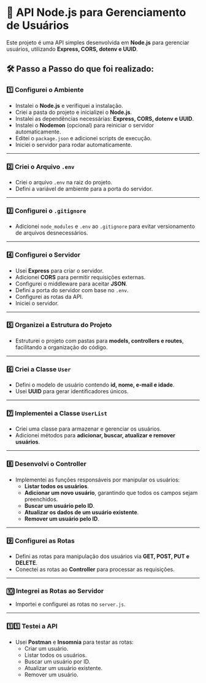 # 🚀 API Node.js para Gerenciamento de Usuários  

Este projeto é uma API simples desenvolvida em **Node.js** para gerenciar usuários, utilizando **Express, CORS, dotenv e UUID**.  

## 🛠️ Passo a Passo do que foi realizado:

### 1️⃣ Configurei o Ambiente  

- Instalei o **Node.js** e verifiquei a instalação.  
- Criei a pasta do projeto e inicializei o **Node.js**.  
- Instalei as dependências necessárias: **Express, CORS, dotenv e UUID**.  
- Instalei o **Nodemon** (opcional) para reiniciar o servidor automaticamente.  
- Editei o `package.json` e adicionei scripts de execução.  
- Iniciei o servidor para rodar automaticamente.  

---

### 2️⃣ Criei o Arquivo `.env`  

- Criei o arquivo `.env` na raiz do projeto.  
- Defini a variável de ambiente para a porta do servidor.  

---

### 3️⃣ Configurei o `.gitignore`  

- Adicionei `node_modules` e `.env` ao `.gitignore` para evitar versionamento de arquivos desnecessários.  

---

### 4️⃣ Configurei o Servidor  

- Usei **Express** para criar o servidor.  
- Adicionei **CORS** para permitir requisições externas.  
- Configurei o middleware para aceitar **JSON**.  
- Defini a porta do servidor com base no `.env`.  
- Configurei as rotas da API.  
- Iniciei o servidor.  

---

### 5️⃣ Organizei a Estrutura do Projeto  

- Estruturei o projeto com pastas para **models, controllers e routes**, facilitando a organização do código.  

---

### 6️⃣ Criei a Classe `User`  

- Defini o modelo de usuário contendo **id, nome, e-mail e idade**.  
- Usei **UUID** para gerar identificadores únicos.  

---

### 7️⃣ Implementei a Classe `UserList`  

- Criei uma classe para armazenar e gerenciar os usuários.  
- Adicionei métodos para **adicionar, buscar, atualizar e remover usuários**.  

---

### 8️⃣ Desenvolvi o Controller  

- Implementei as funções responsáveis por manipular os usuários:  
  - **Listar todos os usuários**.  
  - **Adicionar um novo usuário**, garantindo que todos os campos sejam preenchidos.  
  - **Buscar um usuário pelo ID**.  
  - **Atualizar os dados de um usuário existente**.  
  - **Remover um usuário pelo ID**.  

---

### 9️⃣ Configurei as Rotas  

- Defini as rotas para manipulação dos usuários via **GET, POST, PUT e DELETE**.  
- Conectei as rotas ao **Controller** para processar as requisições.  

---

### 🔟 Integrei as Rotas ao Servidor  

- Importei e configurei as rotas no `server.js`.  

---

### 1️⃣1️⃣ Testei a API  

- Usei **Postman** e **Insomnia** para testar as rotas:  
  - Criar um usuário.  
  - Listar todos os usuários.  
  - Buscar um usuário por ID.  
  - Atualizar um usuário existente.  
  - Remover um  usuário.

